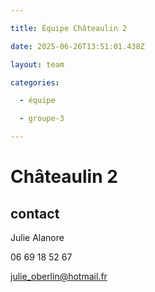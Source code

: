 ```yaml
---

title: Équipe Châteaulin 2

date: 2025-06-26T13:51:01.438Z

layout: team

categories:

  - équipe

  - groupe-3

---
```


# Châteaulin 2



## contact 

Julie Alanore

06 69 18 52 67

julie_oberlin@hotmail.fr

